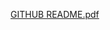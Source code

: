 [GITHUB README.pdf](https://github.com/b-kicks-IT/Github-Repo-Gallery/files/14088289/GITHUB.README.pdf)
